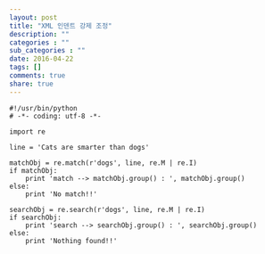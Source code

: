 ```yaml
---
layout: post
title: "XML 인덴트 강제 조정"
description: ""
categories : ""
sub_categories : ""
date: 2016-04-22
tags: []
comments: true
share: true
---
```



    #!/usr/bin/python
    # -*- coding: utf-8 -*-
    
    import re
    
    line = 'Cats are smarter than dogs'
    
    matchObj = re.match(r'dogs', line, re.M | re.I)
    if matchObj:
        print 'match --> matchObj.group() : ', matchObj.group()
    else:
        print 'No match!!'
    
    searchObj = re.search(r'dogs', line, re.M | re.I)
    if searchObj:
        print 'search --> searchObj.group() : ', searchObj.group()
    else:
        print 'Nothing found!!'
